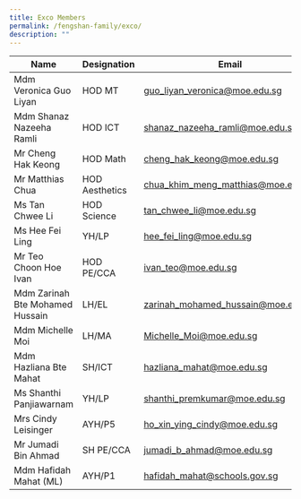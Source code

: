 ```yaml
---
title: Exco Members
permalink: /fengshan-family/exco/
description: ""
---
```

| Name | Designation | Email |
| --- | --- | --- |
| Mdm Veronica Guo Liyan | HOD MT | [guo\_liyan\_veronica@moe.edu.sg](mailto:guo_liyan_veronica@moe.edu.sg) |
| Mdm Shanaz Nazeeha Ramli | HOD ICT | [shanaz\_nazeeha\_ramli@moe.edu.sg](mailto:shanaz_nazeeha_ramli@moe.edu.sg) |
| Mr Cheng Hak Keong | HOD Math | [cheng\_hak\_keong@moe.edu.sg](mailto:cheng_hak_keong@moe.edu.sg) |
| Mr Matthias Chua | HOD Aesthetics | [chua\_khim\_meng\_matthias@moe.edu.sg](mailto:chua_khim_meng_matthias@moe.edu.sg) |
| Ms Tan Chwee Li | HOD Science | [tan\_chwee\_li@moe.edu.sg](mailto:tan_chwee_li@moe.edu.sg) |
| Ms Hee Fei Ling | YH/LP | [hee\_fei\_ling@moe.edu.sg](mailto:hee_fei_ling@moe.edu.sg) |
| Mr Teo Choon Hoe Ivan | HOD PE/CCA | [ivan\_teo@moe.edu.sg](mailto:ivan_teo@moe.edu.sg) |
| Mdm Zarinah Bte Mohamed Hussain | LH/EL | [zarinah\_mohamed\_hussain@moe.edu.sg](mailto:zarinah_mohamed_hussain@moe.edu.sg) |
| Mdm Michelle Moi | LH/MA |[Michelle_Moi@moe.edu.sg](mailto:Michelle_Moi@moe.edu.sg) |
| Mdm Hazliana Bte Mahat | SH/ICT | [hazliana\_mahat@moe.edu.sg](mailto:hazliana_mahat@moe.edu.sg) |
| Ms Shanthi Panjiawarnam | YH/LP | [shanthi\_premkumar@moe.edu.sg](mailto:shanthi_premkumar@moe.edu.sg) |
| Mrs Cindy Leisinger | AYH/P5 | [ho\_xin\_ying\_cindy@moe.edu.sg](mailto:ho_xin_ying_cindy@moe.edu.sg) |
| Mr Jumadi Bin Ahmad | SH PE/CCA | [jumadi\_b\_ahmad@moe.edu.sg](mailto:jumadi_b_ahmad@moe.edu.sg) |
| Mdm Hafidah Mahat (ML) | AYH/P1 | [hafidah\_mahat@schools.gov.sg](mailto:hafidah_mahat@schools.gov.sg) |
